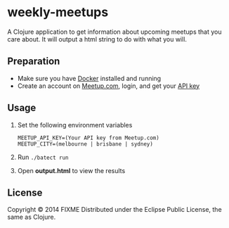 # weekly-meetups

A Clojure application to get information about upcoming meetups that you care about. It will output a html string to do with what you will.

## Preparation
- Make sure you have [Docker](https://docker.com) installed and running
- Create an account on [Meetup.com](https://meetup.com), login, and get your [API key](https://secure.meetup.com/meetup_api/key/)

## Usage
1. Set the following environment variables

    ```
    MEETUP_API_KEY=(Your API key from Meetup.com)
    MEETUP_CITY=(melbourne | brisbane | sydney)
    ```
2. Run `./batect run`
3. Open **output.html** to view the results

## License

Copyright © 2014 FIXME
Distributed under the Eclipse Public License, the same as Clojure.
